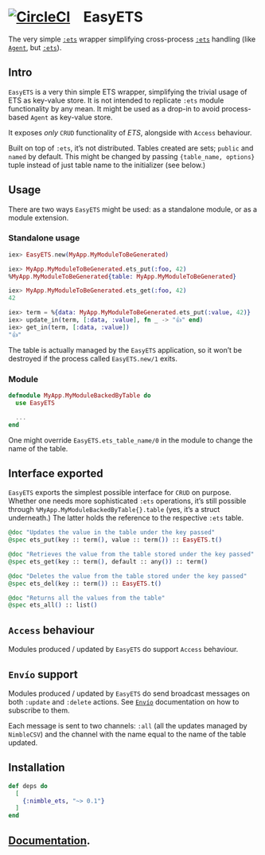 # [![CircleCI](https://circleci.com/gh/am-kantox/nimble_ets.svg?style=svg)](https://circleci.com/gh/am-kantox/nimble_ets)    EasyETS

The very simple [`:ets`](http://erlang.org/doc/man/ets.html) wrapper simplifying
cross-process [`:ets`](http://erlang.org/doc/man/ets.html) handling
(like [`Agent`](https://hexdocs.pm/elixir/master/Agent.html),
but [`:ets`](http://erlang.org/doc/man/ets.html)).

## Intro

`EasyETS` is a very thin simple ETS wrapper, simplifying the trivial usage of ETS
as key-value store. It is not intended to replicate `:ets` module functionality
by any mean. It might be used as a drop-in to avoid process-based `Agent` as
key-value store.

It exposes _only_ `CRUD` functionality of _ETS_, alongside with `Access` behaviour.

Built on top of `:ets`, it’s not distributed. Tables created are sets; `public`
and `named` by default. This might be changed by passing `{table_name, options}`
tuple instead of just table name to the initializer (see below.)

## Usage

There are two ways `EasyETS` might be used: as a standalone module,
or as a module extension.

### Standalone usage

```elixir
iex> EasyETS.new(MyApp.MyModuleToBeGenerated)

iex> MyApp.MyModuleToBeGenerated.ets_put(:foo, 42)
%MyApp.MyModuleToBeGenerated{table: MyApp.MyModuleToBeGenerated}

iex> MyApp.MyModuleToBeGenerated.ets_get(:foo, 42)
42

iex> term = %{data: MyApp.MyModuleToBeGenerated.ets_put(:value, 42)}
iex> update_in(term, [:data, :value], fn _ -> "👍" end)
iex> get_in(term, [:data, :value])
"👍"
```

The table is actually managed by the `EasyETS` application,
so it won’t be destroyed if the process called `EasyETS.new/1` exits.

### Module

```elixir
defmodule MyApp.MyModuleBackedByTable do
  use EasyETS

  ...
end
```

One might override `EasyETS.ets_table_name/0` in the module to change
the name of the table.

## Interface exported

`EasyETS` exports the simplest possible interface for `CRUD` on purpose.
Whether one needs more sophisticated `:ets` operations, it’s still possible
through `%MyApp.MyModuleBackedByTable{}.table` (yes, it’s a struct underneath.)
The latter holds the reference to the respective `:ets` table.

```elixir
@doc "Updates the value in the table under the key passed"
@spec ets_put(key :: term(), value :: term()) :: EasyETS.t()

@doc "Retrieves the value from the table stored under the key passed"
@spec ets_get(key :: term(), default :: any()) :: term()

@doc "Deletes the value from the table stored under the key passed"
@spec ets_del(key :: term()) :: EasyETS.t()

@doc "Returns all the values from the table"
@spec ets_all() :: list()
```

## `Access` behaviour

Modules produced / updated by `EasyETS` do support `Access` behaviour.

## `Envío` support

Modules produced / updated by `EasyETS` do send broadcast messages
on both `:update` and `:delete` actions. See [`Envío`](https://hexdocs.pm/envio/envio.html#creating-a-subscriber) documentation on how to subscribe to them.

Each message is sent to two channels: `:all` (all the updates managed by `NimbleCSV`)
and the channel with the name equal to the name of the table updated.

## Installation

```elixir
def deps do
  [
    {:nimble_ets, "~> 0.1"}
  ]
end
```

## [Documentation](https://hexdocs.pm/nimble_ets).

